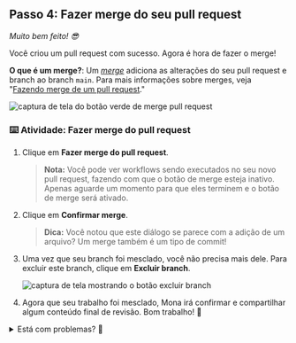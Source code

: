 ## Passo 4: Fazer merge do seu pull request

_Muito bem feito! :sunglasses:_

Você criou um pull request com sucesso. Agora é hora de fazer o merge!

**O que é um merge?**: Um _[merge](https://docs.github.com/en/get-started/quickstart/github-glossary#merge)_ adiciona as alterações do seu pull request e branch ao branch `main`. Para mais informações sobre merges, veja "[Fazendo merge de um pull request](https://docs.github.com/en/pull-requests/collaborating-with-pull-requests/incorporating-changes-from-a-pull-request/merging-a-pull-request)."

![captura de tela do botão verde de merge pull request](https://github.com/user-attachments/assets/ce2f04cb-8a71-411f-8dc8-827a2bc23a30)

### :keyboard: Atividade: Fazer merge do pull request

1. Clique em **Fazer merge do pull request**.

   > **Nota:** Você pode ver workflows sendo executados no seu novo pull request, fazendo com que o botão de merge esteja inativo. Apenas aguarde um momento para que eles terminem e o botão de merge será ativado.

2. Clique em **Confirmar merge**.

   > **Dica:** Você notou que este diálogo se parece com a adição de um arquivo? Um merge também é um tipo de commit!

3. Uma vez que seu branch foi mesclado, você não precisa mais dele. Para excluir este branch, clique em **Excluir branch**.

   ![captura de tela mostrando o botão excluir branch](https://github.com/user-attachments/assets/0fda948e-14e0-4643-aa53-d9f9f364cddd)

4. Agora que seu trabalho foi mesclado, Mona irá confirmar e compartilhar algum conteúdo final de revisão. Bom trabalho! 🎉

<details>
<summary>Está com problemas? 🤷</summary><br/>

Se você não receber feedback, aqui estão algumas coisas para verificar:
- Certifique-se de que você completou as lições anteriores. Se elas não foram aprovadas, o botão de merge estará cinza.

</details>